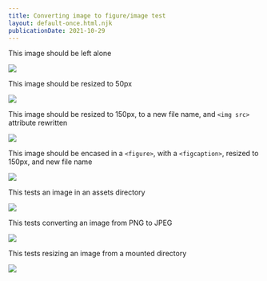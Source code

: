```yaml
---
title: Converting image to figure/image test
layout: default-once.html.njk
publicationDate: 2021-10-29
---
```


This image should be left alone

<img id="no-change" src="img/Human-Skeleton.jpg">

This image should be resized to 50px

<img id="resizeto50" resize-width="50" src="img/Human-Skeleton.jpg">

This image should be resized to 150px, to a new file name, and `<img src>` attribute rewritten

<img id="resizeto150" 
        src="img/Human-Skeleton.jpg"
        resize-width="150"
        resize-to="img/Human-Skeleton-150.jpg">

This image should be encased in a `<figure>`, with a `<figcaption>`, resized to 150px, and new file name

<img id="resizeto250figure" 
        figure
        src="img/Human-Skeleton.jpg"
        resize-width="250"
        resize-to="img/Human-Skeleton-250-figure.jpg"
        caption="Image caption">

This tests an image in an assets directory

<img id="resizerss" src="rss_button.png" resize-width="50" resize-to="rss_button-png.png">

This tests converting an image from PNG to JPEG

<img id="png2jpg"  src="rss_button.png" resize-width="50" resize-to="rss_button.jpg">

This tests resizing an image from a mounted directory

<img id="mountedimg" src="/mounted/img/Human-Skeleton.jpg" 
    resize-width="100" resize-to="/img/Human-Skeleton-mounted-100.jpg">